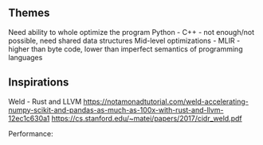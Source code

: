 Themes
---

Need ability to whole optimize the program
Python - C++ - not enough/not possible, need shared data structures
Mid-level optimizations - MLIR - higher than byte code, lower than imperfect semantics of programming languages

Inspirations
---
Weld - Rust and LLVM
https://notamonadtutorial.com/weld-accelerating-numpy-scikit-and-pandas-as-much-as-100x-with-rust-and-llvm-12ec1c630a1
https://cs.stanford.edu/~matei/papers/2017/cidr_weld.pdf

Performance:
